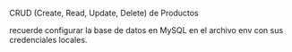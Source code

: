 CRUD (Create, Read, Update, Delete) de Productos

recuerde configurar la base de datos en MySQL en el archivo env con sus credenciales locales.

